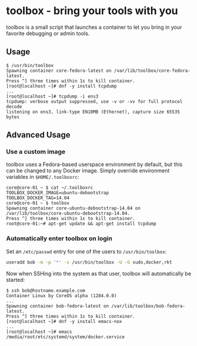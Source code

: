 # toolbox - bring your tools with you

toolbox is a small script that launches a container to let you bring in your favorite debugging or admin tools.

## Usage

```
$ /usr/bin/toolbox
Spawning container core-fedora-latest on /var/lib/toolbox/core-fedora-latest.
Press ^] three times within 1s to kill container.
[root@localhost ~]# dnf -y install tcpdump
...
[root@localhost ~]# tcpdump -i ens3
tcpdump: verbose output suppressed, use -v or -vv for full protocol decode
listening on ens3, link-type EN10MB (Ethernet), capture size 65535 bytes
```

## Advanced Usage

### Use a custom image

toolbox uses a Fedora-based userspace environment by default, but this can be changed to any Docker image. Simply override environment variables in `$HOME/.toolboxrc`:

```
core@core-01 ~ $ cat ~/.toolboxrc
TOOLBOX_DOCKER_IMAGE=ubuntu-debootstrap
TOOLBOX_DOCKER_TAG=14.04
core@core-01 ~ $ toolbox
Spawning container core-ubuntu-debootstrap-14.04 on /var/lib/toolbox/core-ubuntu-debootstrap-14.04.
Press ^] three times within 1s to kill container.
root@core-01:~# apt-get update && apt-get install tcpdump
```

### Automatically enter toolbox on login

Set an `/etc/passwd` entry for one of the users to `/usr/bin/toolbox`:

```sh
useradd bob -m -p '*' -s /usr/bin/toolbox -U -G sudo,docker,rkt
```

Now when SSHing into the system as that user, toolbox will automatically be started:

```
$ ssh bob@hostname.example.com
Container Linux by CoreOS alpha (1284.0.0)
...
Spawning container bob-fedora-latest on /var/lib/toolbox/bob-fedora-latest.
Press ^] three times within 1s to kill container.
[root@localhost ~]# dnf -y install emacs-nox
...
[root@localhost ~]# emacs /media/root/etc/systemd/system/docker.service
```

